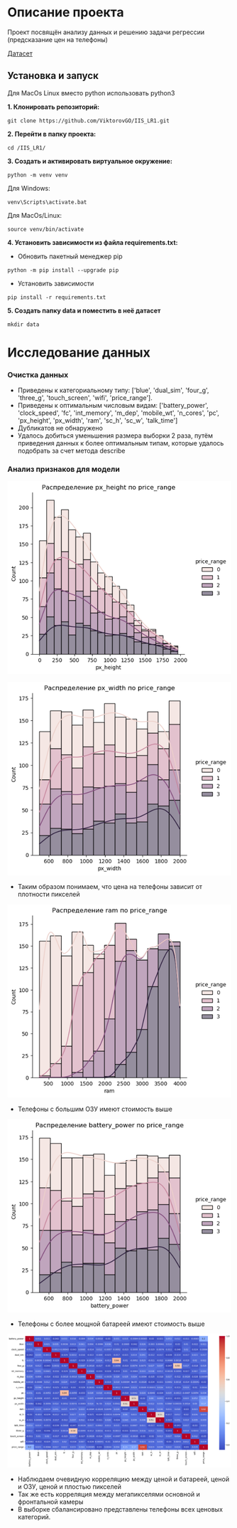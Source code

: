 # Описание проекта
Проект посвящён анализу данных и решению задачи регрессии (предсказание цен на телефоны) 

[Датасет](https://www.kaggle.com/datasets/iabhishekofficial/mobile-price-classification) 

## Установка и запуск

Для MacOs Linux вместо python использовать python3

**1. Клонировать репозиторий:**
```
git clone https://github.com/ViktorovGO/IIS_LR1.git
```

**2. Перейти в папку проекта:**
```
cd /IIS_LR1/
```

**3. Cоздать и активировать виртуальное окружение:**
```
python -m venv venv
```

Для Windows:
```
venv\Scripts\activate.bat
```

Для MacOs/Linux:
```
source venv/bin/activate
```

**4. Установить зависимости из файла requirements.txt:**
- Обновить пакетный менеджер pip
```
python -m pip install --upgrade pip
```

- Установить зависимости
```
pip install -r requirements.txt
```
**5. Создать папку data и поместить в неё датасет**
```
mkdir data
```
# Исследование данных

### Очистка данных 
- Приведены к категориальному типу: 
['blue',
 'dual_sim',
 'four_g',
 'three_g',
 'touch_screen',
 'wifi',
 'price_range'].
- Приведены к оптимальным числовым видам: 
 ['battery_power',
 'clock_speed',
 'fc',
 'int_memory',
 'm_dep',
 'mobile_wt',
 'n_cores',
 'pc',
 'px_height',
 'px_width',
 'ram',
 'sc_h',
 'sc_w',
 'talk_time']
- Дубликатов не обнаружено
- Удалось добиться уменьшения размера выборки 2 раза, путём приведения данных к более оптимальным типам, которые удалось подобрать за счет метода describe

### Анализ признаков для модели

![](eda/Рапределение_px_height_по_price_range.png 'Зависимость цены числа пикселей по вертикали')

![](eda/Рапределение_px_width_по_price_range.png 'Зависимость цены числа пикселей по горизонтали')

- Таким образом понимаем, что цена на телефоны зависит от плотности пикселей

![](eda/Рапределение_ram_по_price_range.png 'Зависимость цены телефона от размера ОЗУ')

- Телефоны с большим ОЗУ имеют стоимость выше

![](eda/Распределение_battery_power_по_price_range.png 'Зависимость цены телефона от мощности батареи')

- Телефоны с более мощной батареей имеют стоимость выше

![](eda/Heatmap.png 'Тепловая карта')

- Наблюдаем очевидную корреляцию между ценой и батареей, ценой и ОЗУ, ценой и плостью пикселей
- Так же есть корреляция между мегапикселями основной и фронтальной камеры
- В выборке сбалансировано представлены телефоны всех ценовых категорий.